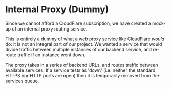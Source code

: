 Internal Proxy (Dummy)
=====

Since we cannot afford a CloudFlare subscription,
we have created a mock-up of an internal proxy routing service.

This is entirely a dummy of what a web proxy service like CloudFlare _would_ do:
it is not an integral part of our project.
We wanted a service that would divide traffic between multiple instances of our backend service,
and re-route traffic if an instance went down.

The proxy takes in a series of backend URLs, and routes traffic between available services.
If a service tests as 'down' (i.e. neither the standard HTTPS nor HTTP ports are open) then it is temporarily removed
from the services queue.

